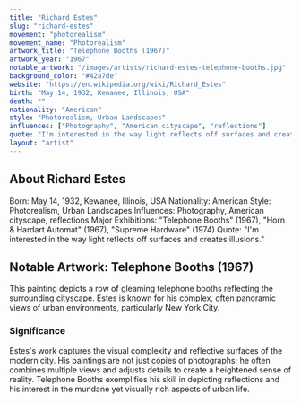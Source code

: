 ```yaml
---
title: "Richard Estes"
slug: "richard-estes"
movement: "photorealism"
movement_name: "Photorealism"
artwork_title: "Telephone Booths (1967)"
artwork_year: "1967"
notable_artwork: "/images/artists/richard-estes-telephone-booths.jpg"
background_color: "#42a7de"
website: "https://en.wikipedia.org/wiki/Richard_Estes"
birth: "May 14, 1932, Kewanee, Illinois, USA"
death: ""
nationality: "American"
style: "Photorealism, Urban Landscapes"
influences: ["Photography", "American cityscape", "reflections"]
quote: "I'm interested in the way light reflects off surfaces and creates illusions."
layout: "artist"
---
```


## About Richard Estes

Born: May 14, 1932, Kewanee, Illinois, USA Nationality: American Style: Photorealism, Urban Landscapes Influences: Photography, American cityscape, reflections Major Exhibitions: "Telephone Booths" (1967), "Horn &amp; Hardart Automat" (1967), "Supreme Hardware" (1974) Quote: "I'm interested in the way light reflects off surfaces and creates illusions."

## Notable Artwork: Telephone Booths (1967)

This painting depicts a row of gleaming telephone booths reflecting the surrounding cityscape. Estes is known for his complex, often panoramic views of urban environments, particularly New York City.

### Significance

Estes's work captures the visual complexity and reflective surfaces of the modern city. His paintings are not just copies of photographs; he often combines multiple views and adjusts details to create a heightened sense of reality. Telephone Booths exemplifies his skill in depicting reflections and his interest in the mundane yet visually rich aspects of urban life.
